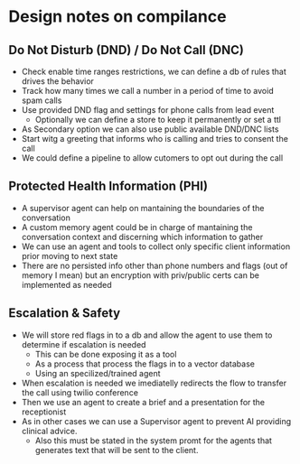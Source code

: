# Design notes on compilance

## Do Not Disturb (DND) / Do Not Call (DNC)

- Check enable time ranges restrictions, we can define a db of rules that drives the behavior
- Track how many times we call a number in a period of time to avoid spam calls
- Use provided DND flag and settings for phone calls from lead event
    - Optionally we can define a store to keep it permanently or set a ttl
- As Secondary option we can also use public available DND/DNC lists
- Start witg a greeting that informs who is calling and tries to consent the call
- We could define a pipeline to allow cutomers to opt out during the call

## Protected Health Information (PHI)

- A supervisor agent can help on mantaining the boundaries of the conversation
- A custom memory agent could be in charge of mantaining the conversation context and discerning which information to gather
- We can use an agent and tools to collect only specific client information prior moving to next state
- There are no persisted info other than phone numbers and flags (out of memory I mean) but an encryption with priv/public certs can be implemented as needed


## Escalation & Safety

- We will store red flags in to a db and allow the agent to use them to determine if escalation is needed
    - This can be done exposing it as a tool
    - As a process that process the flags in to a vector database
    - Using an specilized/trained agent
- When escalation is needed we imediatelly redirects the flow to transfer the call using twilio conference
- Then we use an agent to create a brief and a presentation for the receptionist
- As in other cases we can use a Supervisor agent to prevent AI providing clinical advice.
    - Also this must be stated in the system promt for the agents that generates text that will be sent to the client.
